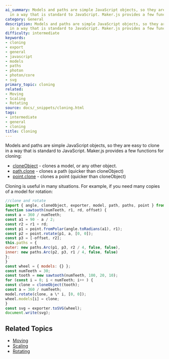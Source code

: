 ```yaml
---
ai_summary: Models and paths are simple JavaScript objects, so they are easy to clone
  in a way that is standard to JavaScript. Maker.js provides a few function...
category: General
description: Models and paths are simple JavaScript objects, so they are easy to clone
  in a way that is standard to JavaScript. Maker.js provides a few function...
difficulty: intermediate
keywords:
- cloning
- export
- general
- javascript
- models
- paths
- photon
- photon/core
- svg
primary_topic: cloning
related:
- Moving
- Scaling
- Rotating
source: docs/_snippets/cloning.html
tags:
- intermediate
- general
- cloning
title: Cloning
---
```

Models and paths are simple JavaScript objects, so they are easy to clone in a way that is standard to JavaScript. Maker.js provides a few functions for cloning:

* [cloneObject](/docs/api/index.md#cloneobject) - clones a model, or any other object.
* [path.clone](/docs/api/modules/path.md#clone) - clones a path (quicker than cloneObject)
* [point.clone](/docs/api/modules/point.md#clone) - clones a point (quicker than cloneObject)

Cloning is useful in many situations. For example, if you need many copies of a model for rotation:

```javascript
//clone and rotate
import { angle, cloneObject, exporter, model, path, paths, point } from 'photon/core';
function sawtooth(numTeeth, r1, rd, offset) {
const a = 360 / numTeeth;
const a1 = 90 - a / 2;
const r2 = r1 + rd;
const p1 = point.fromPolar(angle.toRadians(a1), r1);
const p2 = point.rotate(p1, a, [0, 0]);
const p3 = [-offset, r2];
this.paths = {
outer: new paths.Arc(p1, p3, r2 / 4, false, false),
inner: new paths.Arc(p2, p3, r1 / 4, false, false)
};
}
const wheel = { models: {} };
const numTeeth = 30;
const tooth = new sawtooth(numTeeth, 100, 20, 10);
for (const i = 0; i < numTeeth; i++ ) {
const clone = cloneObject(tooth);
const a = 360 / numTeeth;
model.rotate(clone, a \* i, [0, 0]);
wheel.models[i] = clone;
}
const svg = exporter.toSVG(wheel);
document.write(svg);
```

## Related Topics

- [Moving](../index.md)
- [Scaling](../index.md)
- [Rotating](../index.md)
